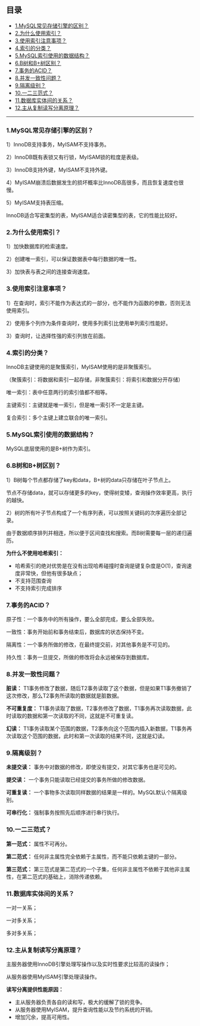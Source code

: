 ## 目录

- [1.MySQL常见存储引擎的区别？](#1MySQL常见存储引擎的区别)
- [2.为什么使用索引？](#2为什么使用索引)
- [3.使用索引注意事项？](#3使用索引注意事项)
- [4.索引的分类？](#4.索引的分类)
- [5.MySQL索引使用的数据结构？](#5MySQL索引使用的数据结构)
- [6.B树和B+树区别？](#6B树和B+树区别)
- [7.事务的ACID？](#7事务的ACID)
- [8.并发一致性问题？](#8并发一致性问题)
- [9.隔离级别？](#9隔离级别)
- [10.一二三范式？](#10一二三范式)
- [11.数据库实体间的关系？](#11数据库实体间的关系)
- [12.主从复制读写分离原理？](#12主从复制读写分离原理)

---

### 1.MySQL常见存储引擎的区别？

1）InnoDB支持事务，MyISAM不支持事务。

2）InnoDB既有表锁又有行锁，MyISAM锁的粒度是表级。

3）InnoDB支持外键，MyISAM不支持外键。

4）MyISAM崩溃后数据发生的损坏概率比InnoDB高很多，而且恢复速度也很慢。

5）MyISAM支持表压缩。

InnoDB适合写密集型的表，MyISAM适合读密集型的表，它的性能比较好。	

### 2.为什么使用索引？

1）加快数据库的检索速度。

2）创建唯一索引，可以保证数据表中每行数据的唯一性。

3）加快表与表之间的连接查询速度。

### 3.使用索引注意事项？

1）在查询时，索引不能作为表达式的一部分，也不能作为函数的参数，否则无法使用索引。

2）使用多个列作为条件查询时，使用多列索引比使用单列索引性能好。

3）查询时，让选择性强的索引列放在前面。

### 4.索引的分类？

InnoDB主键使用的是聚簇索引，MyISAM使用的是非聚簇索引。

（聚簇索引：将数据和索引一起存储，非聚簇索引：将索引和数据分开存储）

唯一索引：表中任意两行的索引值都不相等。

主键索引：主键就是唯一索引，但是唯一索引不一定是主键。

复合索引：多个主键上建立联合的唯一索引。

### 5.MySQL索引使用的数据结构？

MySQL底层使用的是B+树作为索引。

### 6.B树和B+树区别？

1）B树每个节点都存储了key和data，B+树的data只存储在叶子节点上。

节点不存储data，就可以存储更多的key，使得树变矮，查询操作效率更高，执行的越快。

2）树的所有叶子节点构成了一个有序列表，可以按照关键码的次序遍历全部记录。

由于数据顺序排列并相连，所以便于区间查找和搜索。而B树需要每一层的递归遍历。

**为什么不使用哈希索引：**

- 哈希索引的绝对优势是在没有出现哈希碰撞时查询是键复杂度是O(1)，查询速度非常快，但他有很多缺点；
- 不支持范围查询
- 不支持索引完成排序

### 7.事务的ACID？

原子性：一个事务中的所有操作，要么全部完成，要么全部失败。

一致性：事务开始前和事务结束后，数据库的状态保持不变。

隔离性：一个事务所做的修改，在最终提交前，对其他事务是不可见的。

持久性：事务一旦提交，所做的修改将会永远被保存到数据库。

### 8.并发一致性问题？

**脏读：** T1事务修改了数据，随后T2事务读取了这个数据，但是如果T1事务撤销了这次修改，那么T2事务所读取的数据就是脏数据。

**不可重复度：** T1事务读取了数据，T2事务修改了数据，T1事务再次读取数据，此时读取的数据和第一次读取的不同，这就是不可重复读。

**幻读：** T1事务读取某个范围的数据，T2事务向这个范围内插入新数据，T1事务再次读取这个范围的数据，此时和第一次读取的结果不同，这就是幻读。

### 9.隔离级别？

**未提交读：** 事务中对数据的修改，即使没有提交，对其它事务也是可见的。

**提交读：** 一个事务只能读取已经提交的事务所做的修改数据。

**可重复读：** 一个事物多次读取同样数据的结果是一样的。MySQL默认个隔离级别。

**可串行化：** 强制事务按照先后顺序进行串行执行。

### 10.一二三范式？

**第一范式：** 属性不可再分。

**第二范式：** 任何非主属性完全依赖于主属性，而不能只依赖主键的一部分。

**第三范式：** 第三范式是第二范式的一个子集，任何非主属性不依赖于其他非主属性，在第二范式的基础上，消除传递依赖。

### 11.数据库实体间的关系？

一对一关系；

一对多关系；

多对多关系；

### 12.主从复制读写分离原理？

主服务器使用InnoDB引擎处理写操作以及实时性要求比较高的读操作；

从服务器使用MyISAM引擎处理读操作。

**读写分离提供性能原因：** 

- 主从服务器负责各自的读和写，极大的缓解了锁的竞争。
- 从服务器使用MyISAM，提升查询性能以及节约系统的开销。
- 增加冗余，提高可用性。



